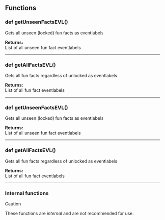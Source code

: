 ## Functions

### def getUnseenFactsEVL()

Gets all unseen (locked) fun facts as eventlabels

**Returns:**<br>
List of all unseen fun fact eventlabels

---

### def getAllFactsEVL()

Gets all fun facts regardless of unlocked as eventlabels

**Returns:**<br>
List of all fun fact eventlabels

---

### def getUnseenFactsEVL()

Gets all unseen (locked) fun facts as eventlabels

**Returns:**<br>
List of all unseen fun fact eventlabels

---

### def getAllFactsEVL()

Gets all fun facts regardless of unlocked as eventlabels

**Returns:**<br>
List of all fun fact eventlabels

---

### Internal functions

> [!CAUTION]
> These functions are *internal* and are not recommended for use.

